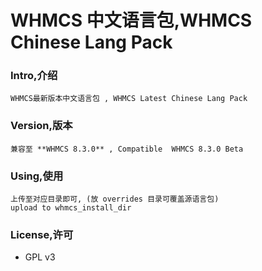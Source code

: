 # WHMCS 中文语言包,WHMCS Chinese Lang Pack

### Intro,介绍
    WHMCS最新版本中文语言包 , WHMCS Latest Chinese Lang Pack

### Version,版本
    兼容至 **WHMCS 8.3.0** , Compatible  WHMCS 8.3.0 Beta

### Using,使用
    上传至对应目录即可, (放 overrides 目录可覆盖源语言包)          
    upload to whmcs_install_dir

### License,许可
 - GPL v3
